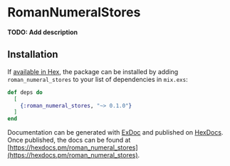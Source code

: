 # RomanNumeralStores

**TODO: Add description**

## Installation

If [available in Hex](https://hex.pm/docs/publish), the package can be installed
by adding `roman_numeral_stores` to your list of dependencies in `mix.exs`:

```elixir
def deps do
  [
    {:roman_numeral_stores, "~> 0.1.0"}
  ]
end
```

Documentation can be generated with [ExDoc](https://github.com/elixir-lang/ex_doc)
and published on [HexDocs](https://hexdocs.pm). Once published, the docs can
be found at [https://hexdocs.pm/roman_numeral_stores](https://hexdocs.pm/roman_numeral_stores).

